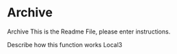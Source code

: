 # Archive
Archive
This is the Readme File, please enter instructions.

Describe how this function works Local3


